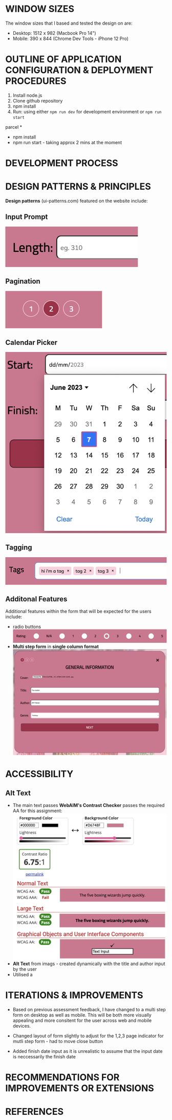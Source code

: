 # WINDOW SIZES
The window sizes that I based and tested the design on are: 
* Desktop: 1512 x 982 (Macbook Pro 14")
* Mobile: 390 x 844 (Chrome Dev Tools - iPhone 12 Pro)

# OUTLINE OF APPLICATION CONFIGURATION & DEPLOYMENT PROCEDURES 

1. Install node.js 
2. Clone github repository
3. npm install
4. Run: using either `npm run dev` for development environment or `npm run start` 

parcel
* 
* npm install
* npm run start - taking approx 2 mins at the moment 


# DEVELOPMENT PROCESS

# DESIGN PATTERNS & PRINCIPLES
__Design patterns__ (ui-patterns.com) featured on the website include:

## Input Prompt
![Input-Prompt](./RM-images/input-prompt.png)
## Pagination 
![Pagination](./RM-images/pagination.png) 
## Calendar Picker 
![Calendar-Picker](./RM-images/calendar-picker.png)
## Tagging 
![Tagging](./RM-images/tagging.png)
## Additonal Features 
Additional features within the form that will be expected for the users include:
* radio buttons 
![Radio-Button](./RM-images/radiobuttons.png)
* __Multi step form__ in __single column format__
![Multi-Step-Single-Column-Form](./RM-images/single-column-multi-page.png)


# ACCESSIBILITY 
## Alt Text 
* The main text passes __WebAIM's Contrast Checker__ passes the required AA for this assignment: 
![web-aim-checker](./RM-images/webaim.png)
* __Alt Text__ from imags - created dynamically with the title and author input by the user
* Utilised a 


# ITERATIONS & IMPROVEMENTS 

* Based on previous assessment feedback, I have changed to a multi step form on desktop as well as mobile. This will be both more visually appealing and more consitent for the user across web and mobile devices.  


* Changed layout of form slightly to adjust for the 1,2,3 page indicator for mutli step form - had to move close button 

* Added finish date input as it is unrealistic to assume that the input date is neccessarily the finish date




# RECOMMENDATIONS FOR IMPROVEMENTS OR EXTENSIONS


# REFERENCES 